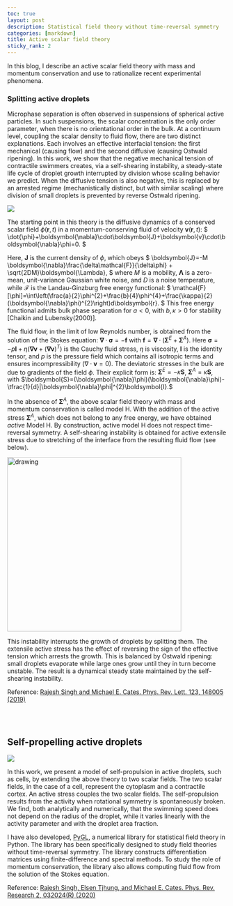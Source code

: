 ```yaml
---
toc: true
layout: post
description: Statistical field theory without time-reversal symmetry
categories: [markdown]
title: Active scalar field theory 
sticky_rank: 2
---
```


In this blog, I describe an active scalar field theory with mass and momentum conservation and use to rationalize recent experimental phenomena. 


### Splitting active droplets

Microphase separation is often observed in suspensions of spherical active particles. In such suspensions, the scalar concentration is the only order parameter, when there is no orientational order in the bulk. At a continuum level, coupling the scalar density to fluid flow, there are two distinct explanations. Each involves an effective interfacial tension: the first mechanical (causing flow) and the second diffusive (causing Ostwald ripening). In this work, we show that the negative mechanical tension of contractile swimmers creates, via a self-shearing instability, a steady-state life cycle of droplet growth interrupted by division whose scaling behavior we predict. When the diffusive tension is also negative, this is replaced by an arrested regime (mechanistically distinct, but with similar scaling) where division of small droplets is prevented by reverse Ostwald ripening.

![](https://raw.githubusercontent.com/rajeshrinet/pystokes-misc/master/gallery/droplets/ssi.gif)


The starting point in this theory is the diffusive dynamics of a conserved scalar field $\phi(\boldsymbol{r},t)$ in a momentum-conserving fluid of velocity $\boldsymbol{v}(\boldsymbol{r},t)$:
$
\dot{\phi}+\boldsymbol{\nabla}\cdot\boldsymbol{J}+\boldsymbol{v}\cdot\boldsymbol{\nabla}\phi=0.
$

Here, $\boldsymbol{J}$ is the current density of $\phi$, which obeys
$
\boldsymbol{J}=-M \boldsymbol{\nabla}\frac{\delta\mathcal{F}}{\delta\phi} + \sqrt{2DM}\boldsymbol{\Lambda},
$
where $M$ is a mobility, $\boldsymbol{\Lambda}$ is a zero-mean, unit-variance Gaussian white noise, and $D$ is a noise temperature, while $\mathcal{F}$ is the Landau-Ginzburg free energy functional: 
$
\mathcal{F}[\phi]=\int\left(\frac{a}{2}\phi^{2}+\frac{b}{4}\phi^{4}+\frac{\kappa}{2}(\boldsymbol{\nabla}\phi)^{2}\right)d\boldsymbol{r}.
$
This free energy functional admits bulk phase separation for $a<0$, with $b,\kappa>0$ for stability [Chaikin and Lubensky(2000)].

The fluid flow, in the limit of low Reynolds number, is obtained from the solution of the Stokes equation:
$\boldsymbol{\nabla}\cdot\boldsymbol{\sigma}=-\boldsymbol{f}$ with
$\boldsymbol{f}=\boldsymbol{\nabla}\cdot(\boldsymbol{\Sigma}^{E}+\boldsymbol{\Sigma}^{A})$. Here $\boldsymbol{\sigma}=-p\boldsymbol{I}+\eta(\boldsymbol{\nabla}\boldsymbol{v}+(\boldsymbol{\nabla}\boldsymbol{v})^{T})$ is the Cauchy fluid stress, $\eta$ is viscosity, $\boldsymbol{I}$ is the identity tensor, and $p$ is the pressure field which contains all isotropic terms and ensures incompressibility $(\nabla\cdot\boldsymbol{v}=0)$. The deviatoric stresses in the bulk are due to gradients of the field $\phi$. Their explicit form is: 
$\boldsymbol{\Sigma}^{E}=-\kappa\boldsymbol{S}$, $\boldsymbol{\Sigma}^{A}=\tilde{\kappa}\boldsymbol{S}$, with $\boldsymbol{S}=(\boldsymbol{\nabla}\phi)(\boldsymbol{\nabla}\phi)-\tfrac{1}{d}|\boldsymbol{\nabla}\phi|^{2}\boldsymbol{I}.$

In the absence of $\boldsymbol{\Sigma}^{A}$, the above scalar field theory with mass and momentum conservation is called model H. With the addition of the active stress $\boldsymbol{\Sigma}^{A}$, which does not belong to any free energy, we have obtained $active$ Model H. By construction, active model H does not respect time-reversal symmetry. A self-shearing instability is obtained for active extensile stress due to stretching of the interface from the resulting fluid flow (see below). 

<img src="https://raw.githubusercontent.com/rajeshrinet/pystokes-misc/master/gallery/droplets/active_stress.jpg" alt="drawing" width="400"/>

This instability interrupts the growth of droplets by splitting them. The extensile active stress has the effect of reversing the sign of the effective tension which arrests the growth. This is balanced by Ostwald ripening: small droplets evaporate while large ones grow until they in turn become unstable. The result is a dynamical steady state maintained by the self-shearing instability.


Reference: [Rajesh Singh and Michael E. Cates. Phys. Rev. Lett. 123, 148005 (2019)](https://doi.org/10.1103/PhysRevLett.123.148005)



<br/><br/>

## Self-propelling active droplets

![](https://raw.githubusercontent.com/rajeshrinet/pystokes-misc/master/gallery/droplets/ssb.jpg) 

In this work, we present a model of self-propulsion in active droplets, such as cells, by extending the above theory to two scalar fields. The two scalar fields, in the case of a cell, represent the cytoplasm and a contractile cortex. An active stress couples the two scalar fields. The self-propulsion results from the activity when rotational symmetry is spontaneously broken. We find, both analytically and numerically, that the swimming speed does not depend on the radius of the droplet, while it varies linearly with the activity parameter and with the droplet area fraction.

I have also developed, [PyGL](https://github.com/rajeshrinet/pygl), a numerical library for statistical field theory in Python. The library has been specifically designed to study field theories without time-reversal symmetry. The library constructs differentiation matrices using finite-difference and spectral methods. To study the role of momentum conservation, the library also allows computing fluid flow from the solution of the Stokes equation.

Reference: [Rajesh Singh, Elsen Tjhung, and Michael E. Cates. Phys. Rev. Research 2, 032024(R) (2020)](https://journals.aps.org/prresearch/abstract/10.1103/PhysRevResearch.2.032024)
